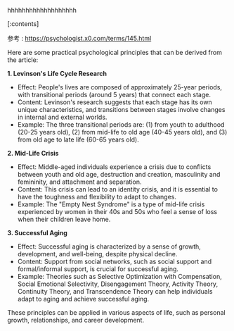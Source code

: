 

hhhhhhhhhhhhhhhhhhh
    
[:contents]

参考 : https://psychologist.x0.com/terms/145.html

Here are some practical psychological principles that can be derived from the article:

**1. Levinson's Life Cycle Research**

* Effect: People's lives are composed of approximately 25-year periods, with transitional periods (around 5 years) that connect each stage.
* Content: Levinson's research suggests that each stage has its own unique characteristics, and transitions between stages involve changes in internal and external worlds.
* Example: The three transitional periods are: (1) from youth to adulthood (20-25 years old), (2) from mid-life to old age (40-45 years old), and (3) from old age to late life (60-65 years old).

**2. Mid-Life Crisis**

* Effect: Middle-aged individuals experience a crisis due to conflicts between youth and old age, destruction and creation, masculinity and femininity, and attachment and separation.
* Content: This crisis can lead to an identity crisis, and it is essential to have the toughness and flexibility to adapt to changes.
* Example: The "Empty Nest Syndrome" is a type of mid-life crisis experienced by women in their 40s and 50s who feel a sense of loss when their children leave home.

**3. Successful Aging**

* Effect: Successful aging is characterized by a sense of growth, development, and well-being, despite physical decline.
* Content: Support from social networks, such as social support and formal/informal support, is crucial for successful aging.
* Example: Theories such as Selective Optimization with Compensation, Social Emotional Selectivity, Disengagement Theory, Activity Theory, Continuity Theory, and Transcendence Theory can help individuals adapt to aging and achieve successful aging.

These principles can be applied in various aspects of life, such as personal growth, relationships, and career development.

    